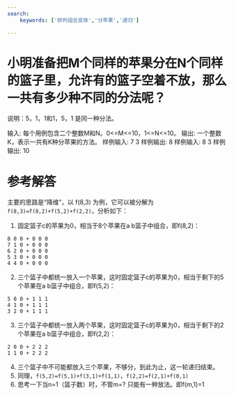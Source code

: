 ```yaml
---
search:
    keywords: ['排列组合变体','分苹果','递归']

---
```


# 小明准备把M个同样的苹果分在N个同样的篮子里，允许有的篮子空着不放，那么一共有多少种不同的分法呢？
说明：5，1，1和1，5，1 是同一种分法。

输入:	每个用例包含二个整数M和N。0<=M<=10，1<=N<=10。
输出:	一个整数K，表示一共有K种分苹果的方法。
样例输入:	7 3
样例输出:	8
样例输入:	8 3
样例输出:	10

# 参考解答

主要的思路是“降维”，以 f(8,3) 为例，它可以被分解为 `f(8,3)=f(8,2)+f(5,2)+f(2,2)`，分析如下：

1. 固定篮子c的苹果为0，相当于8个苹果在a b篮子中组合，即f(8,2)：
```
8 0 0 + 0 0 0
7 1 0 + 0 0 0
6 2 0 + 0 0 0
5 3 0 + 0 0 0
4 4 0 + 0 0 0
```
2. 三个篮子中都统一放入一个苹果，这时固定篮子c的苹果为0，相当于剩下的5个苹果在a b篮子中组合，即f(5,2)：
```
5 0 0 + 1 1 1
4 1 0 + 1 1 1
3 2 0 + 1 1 1
```
3. 三个篮子中都统一放入两个苹果，这时固定篮子c的苹果为0，相当于剩下的2个苹果在a b篮子中组合，即f(2,2)：
```
2 0 0 + 2 2 2
1 1 0 + 2 2 2
```
4. 三个篮子中不可能都放入三个苹果，不够分，到此为止，这一轮递归结束。
5. 同理，`f(5,2)=f(5,1)+f(3,1)+f(1,1)`，`f(2,2)=f(2,1)+f(0,1)`
6. 思考一下当n=1（篮子数）时，不管m=? 只能有一种放法。即f(m,1)=1